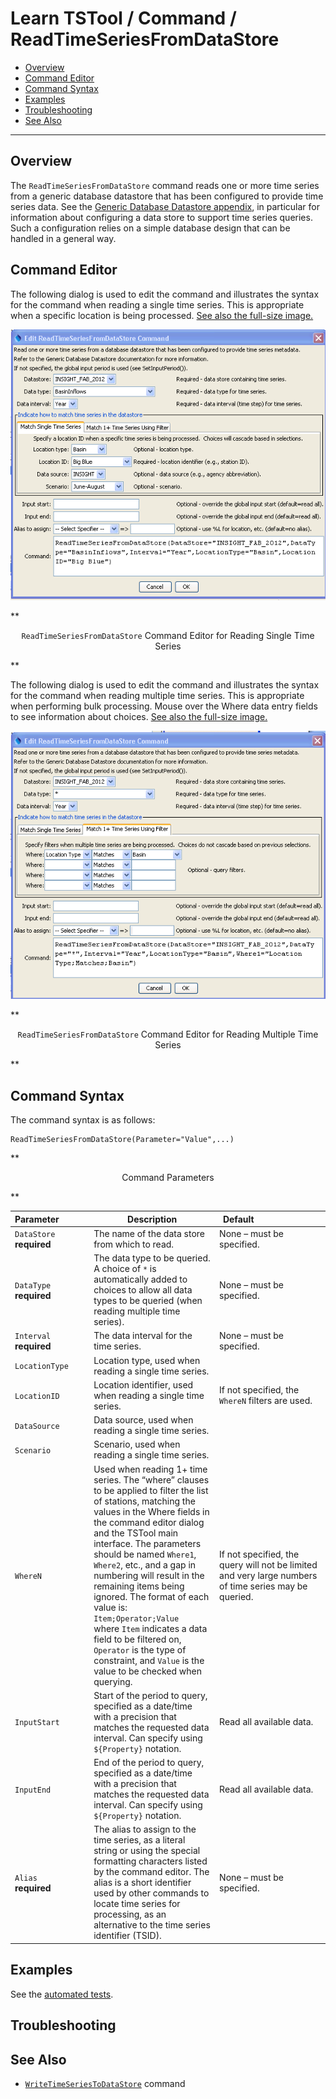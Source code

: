 # Learn TSTool / Command / ReadTimeSeriesFromDataStore #

* [Overview](#overview)
* [Command Editor](#command-editor)
* [Command Syntax](#command-syntax)
* [Examples](#examples)
* [Troubleshooting](#troubleshooting)
* [See Also](#see-also)

-------------------------

## Overview ##

The `ReadTimeSeriesFromDataStore` command reads one or more time series from a
generic database datastore that has been configured to provide time series data.
See the [Generic Database Datastore appendix](../../datastore-ref/GenericDatabase/GenericDatabase),
in particular for information about configuring a data store to support time series queries.
Such a configuration relies on a simple database design that can be handled in a general way.

## Command Editor ##

The following dialog is used to edit the command and illustrates the
syntax for the command when reading a single time series.
This is appropriate when a specific location is being processed.
<a href="../ReadTimeSeriesFromDataStore_Single.png">See also the full-size image.</a>

![ReadTimeSeriesFromDataStore Single](ReadTimeSeriesFromDataStore_Single.png)

**<p style="text-align: center;">
`ReadTimeSeriesFromDataStore` Command Editor for Reading Single Time Series
</p>**

The following dialog is used to edit the command and illustrates the syntax
for the command when reading multiple time series.
This is appropriate when performing bulk processing.
Mouse over the Where data entry fields to see information about choices.
<a href="../ReadTimeSeriesFromDataStore_Multiple.png">See also the full-size image.</a>

![ReadTimeSeriesFromDataStore Multiple](ReadTimeSeriesFromDataStore_Multiple.png)

**<p style="text-align: center;">
`ReadTimeSeriesFromDataStore` Command Editor for Reading Multiple Time Series
</p>**

## Command Syntax ##

The command syntax is as follows:

```text
ReadTimeSeriesFromDataStore(Parameter="Value",...)
```
**<p style="text-align: center;">
Command Parameters
</p>**

|**Parameter**&nbsp;&nbsp;&nbsp;&nbsp;&nbsp;&nbsp;&nbsp;&nbsp;&nbsp;&nbsp;&nbsp;|**Description**|**Default**&nbsp;&nbsp;&nbsp;&nbsp;&nbsp;&nbsp;&nbsp;&nbsp;&nbsp;&nbsp;&nbsp;&nbsp;&nbsp;&nbsp;&nbsp;&nbsp;&nbsp;&nbsp;&nbsp;&nbsp;&nbsp;&nbsp;&nbsp;&nbsp;&nbsp;&nbsp;&nbsp;|
|--------------|-----------------|-----------------|
|`DataStore`<br>**required**|The name of the data store from which to read. |None – must be specified.|
|`DataType`<br>**required**|The data type to be queried.  A choice of `*` is automatically added to choices to allow all data types to be queried (when reading multiple time series).|None – must be specified.|
|`Interval`<br>**required**|The data interval for the time series.|None – must be specified.|
|`LocationType`|Location type, used when reading a single time series.||
|`LocationID`|Location identifier, used when reading a single time series.|If not specified, the `WhereN` filters are used.|
|`DataSource`|Data source, used when reading a single time series.||
|`Scenario`|Scenario, used when reading a single time series.||
|`WhereN`|Used when reading 1+ time series.  The “where” clauses to be applied to filter the list of stations, matching the values in the Where fields in the command editor dialog and the TSTool main interface.  The parameters should be named `Where1`, `Where2`, etc., and a gap in numbering will result in the remaining items being ignored.  The format of each value is:<br>`Item;Operator;Value`<br>where `Item` indicates a data field to be filtered on, `Operator` is the type of constraint, and `Value` is the value to be checked when querying.|If not specified, the query will not be limited and very large numbers of time series may be queried.|
|`InputStart`|Start of the period to query, specified as a date/time with a precision that matches the requested data interval.  Can specify using `${Property}` notation.|Read all available data.|
|`InputEnd`|End of the period to query, specified as a date/time with a precision that matches the requested data interval.  Can specify using `${Property}` notation.|Read all available data.|
|`Alias`<br>**required**|The alias to assign to the time series, as a literal string or using the special formatting characters listed by the command editor.  The alias is a short identifier used by other commands to locate time series for processing, as an alternative to the time series identifier (TSID).|None – must be specified.|

## Examples ##

See the [automated tests](https://github.com/OpenWaterFoundation/cdss-app-tstool-test/tree/master/test/regression/commands/general/ReadTimeSeriesFromDataStore).

## Troubleshooting ##

## See Also ##

* [`WriteTimeSeriesToDataStore`](../WriteTimeSeriesToDataStore/WriteTimeSeriesToDataStore) command
